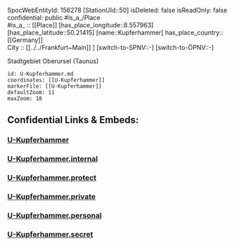 ﻿---
location: [50.21415,8.557963] 
type: Station 
mapzoom: [8,18] 
mapmarker: subway 
tags:
- geo/station/subway
---
SpocWebEntityId: 156278
[StationUId::50] 
isDeleted: false
isReadOnly: false
confidential: public
#is_a_/Place  
#is_a_ :: [[Place]] 
[has_place_longitude::8.557963] 
[has_place_latitude::50.21415] 
[name::Kupferhammer] 
has_place_country:: [[Germany]]  
City :: [[../../Frankfurt~Main]] ] 
[switch-to-SPNV::-] 
[switch-to-ÖPNV::-] 

Stadtgebiet Oberursel (Taunus)

```leaflet
id: U-Kupferhammer.md
coordinates: [[U-Kupferhammer]] 
markerFile: [[U-Kupferhammer]] 
defaultZoom: 11 
maxZoom: 18
```


## Confidential Links & Embeds: 

### [U-Kupferhammer](/_public/Earth/Continent/Europe/Europe~Central/Germany/Germany~West/Hessen/counties~Hessen/Frankfurt~Main/Stations-FFM~U/U-Kupferhammer.md) 

### [U-Kupferhammer.internal](/_internal/Earth/Continent/Europe/Europe~Central/Germany/Germany~West/Hessen/counties~Hessen/Frankfurt~Main/Stations-FFM~U/U-Kupferhammer.internal.md) 

### [U-Kupferhammer.protect](/_protect/Earth/Continent/Europe/Europe~Central/Germany/Germany~West/Hessen/counties~Hessen/Frankfurt~Main/Stations-FFM~U/U-Kupferhammer.protect.md) 

### [U-Kupferhammer.private](/_private/Earth/Continent/Europe/Europe~Central/Germany/Germany~West/Hessen/counties~Hessen/Frankfurt~Main/Stations-FFM~U/U-Kupferhammer.private.md) 

### [U-Kupferhammer.personal](/_personal/Earth/Continent/Europe/Europe~Central/Germany/Germany~West/Hessen/counties~Hessen/Frankfurt~Main/Stations-FFM~U/U-Kupferhammer.personal.md) 

### [U-Kupferhammer.secret](/_secret/Earth/Continent/Europe/Europe~Central/Germany/Germany~West/Hessen/counties~Hessen/Frankfurt~Main/Stations-FFM~U/U-Kupferhammer.secret.md) 
